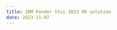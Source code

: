 ```yaml
---
title: IBM Ponder this 2023 09 solution
date: 2023-11-07
---
```

<link rel="stylesheet" href="/Yi-blog/css/styles.css">
    <script src='https://cdnjs.cloudflare.com/ajax/libs/jquery/3.1.1/jquery.min.js' type='text/javascript'/>
    <script src='https://cdnjs.cloudflare.com/ajax/libs/highlight.js/9.9.0/highlight.min.js' type='text/javascript'/>
    <script src='https://cdnjs.cloudflare.com/ajax/libs/showdown/1.6.2/showdown.min.js' type='text/javascript'/>
    <link href='https://cdnjs.cloudflare.com/ajax/libs/highlight.js/9.9.0/styles/default.min.css' id='markdown' rel='stylesheet'/>
    
    <script>
        function loadScript(src){
          return new Promise(function(resolve, reject){
            let script = document.createElement(&#39;script&#39;);
            script.src = src;
            script.onload = () =&gt; resolve(script);
            script.onerror = () =&gt; reject(new Error(`Script load error for ${src}`));
            document.head.append(script);
          });
        }
        loadScript(&quot;https://yjian012.github.io/Yi-blog/js/markdown-highlight-in-blogger.js&quot;).then(script=&gt;loadScript(&quot;https://yjian012.github.io/Yi-blog/js/scripts.js&quot;));
      //https://mxp22.surge.sh/markdown-highlight-in-blogger.js
    </script>
<pre>
The problem can be found <a href="https://research.ibm.com/haifa/ponderthis/challenges/September2023.html">here</a>.
Since the <a href="https://research.ibm.com/haifa/ponderthis/solutions/September2023.html">solution</a> has been posted on the website, here's my solution:
Q1 is simple, just calculate them directly:
</pre>
<pre class="markdown">
```cpp
#include &lt;bits/stdc++.h>
using namespace std;
int gcd(int a,int b){
    if(a&lt;b) swap(a,b);
    while(b){
        a=a%b;
        swap(a,b);
    }
    return a;
}
int main(){
    int a=531;
    //for(int i=2;i&lt;1000;++i) {int d=gcd(i,a);cout&lt;&lt;d&lt;&lt;", ";a=a+d;}
    int cnt=0, i=2;
    while(cnt&lt;10) {int d=gcd(i,a);if(d==5){++cnt;cout&lt;&lt;"(i="&lt;&lt;i&lt;&lt;",a="&lt;&lt;a&lt;&lt;"),";} a=a+d;i++;}
    return 0;
}
```
</pre>
<pre>
The second question takes a little observation, though. It's easy to see that the result must be an odd number. 9 and 15 don't work from reasoning, and 21 works. Working backwards, it's not hard to find that when $a_1=801$, $d_{21}=21$. (Somehow the solution page omitted the answer to this question. Probably overlooked.)

The bonus question is much harder to solve without the right tools, because it requires factoring many very large integers. Here's the code that I used to solve it:
</pre>
<pre class="markdown">
```python
import primefac as pf
import os
from datetime import datetime
file=open("result2309.txt","a")
start=datetime.now()
print("starting time:",start)
file.write("starting time:"+str(start)+"\n")
def gcd(a,b):
    while(b>0):
        a=a%b
        a,b=b,a
    return a
a=531
i=2
cnt=0
while(cnt&lt;200):
  g=gcd(a,i)
  if g!=1:
    if g==5:
      cnt+=1
      print(f"#{cnt}: i={i},a={a}")
      file.write(f"#{cnt}: i={i},a={a}\n")
      file.flush()
      os.fsync(file)
    a+=g
    i+=1
    continue
  n=a-i
  m=a
  d=0
  f=0
  factors=pf.primefac(n, verbose=False,methods=(pf.ecm,))
  for factor in factors:
    d=factor-(i%factor)
    if d&lt;m:
      m=d
      f=factor
  if f==5:
    cnt+=1
    print(f"#{cnt}: i={i},a={a}")
    file.write(f"#{cnt}: i={i},a={a}\n")
    file.flush()
    os.fsync(file)
  a+=m
  i+=m
  #print(f"next one: (i={i},a={a})")
  a+=f
  i+=1
end=datetime.now()
print("ending time:",end)
print(str(end-start))
file.write("ending time:"+str(end)+"\n")
file.write(str(end-start)+"\n")
file.close()
```
</pre>
<pre>
It requires the package "<a href="https://pypi.org/project/primefac/">primefac</a>" installed.
The "ECM" is much faster than the default "pollardrho_brent" method for extremely large numbers. The default method took around 10 hours, while the ECM took about 17 minutes.

I'll update the logic behind the code when I have more time... Or you may find the paper linked on their <a href="https://research.ibm.com/haifa/ponderthis/solutions/September2023.html">solution page</a> helpful.
</pre>